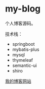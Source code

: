 # my-blog
个人博客源码。

技术栈：
- springboot  
- mybatis-plus
- mysql
- thymeleaf
- semantic-ui
- shiro

[我的博客网站](http://www.dantegarden.top/)